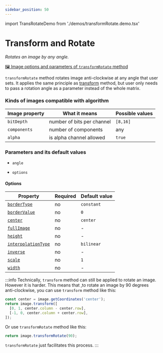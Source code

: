 ```yaml
---
sidebar_position: 50
---
```


import TransRotateDemo from './demos/transformRotate.demo.tsx'

# Transform and Rotate

_Rotates an image by any angle._

[🖼️ Image options and parameters of `transformRotate` method](https://api.image-js.org/classes/index.Image.html#transformRotate)

`transformRotate` method rotates image anti-clockwise at any angle that user sets. It applies the same principle as [transform](./transform.md 'internal link on transform demo') method, but user only needs to pass a rotation angle as a parameter instead of the whole matrix.

<TransRotateDemo />

### Kinds of images compatible with algorithm

| Image property | What it means              | Possible values |
| -------------- | -------------------------- | --------------- |
| `bitDepth`     | number of bits per channel | `[8,16]`        |
| `components`   | number of components       | any             |
| `alpha`        | is alpha channel allowed   | `true`          |

### Parameters and its default values

- `angle`

- `options`

#### Options

| Property                                                                                                       | Required | Default value |
| -------------------------------------------------------------------------------------------------------------- | -------- | ------------- |
| [`borderType`](https://api.image-js.org/interfaces/index.TransformRotateOptions.html#borderType)               | no       | `constant`    |
| [`borderValue`](https://api.image-js.org/interfaces/index.TransformRotateOptions.html#borderValue)             | no       | `0`           |
| [`center`](https://api.image-js.org/interfaces/index.TransformRotateOptions.html#center)                       | no       | `center`      |
| [`fullImage`](https://api.image-js.org/interfaces/index.TransformRotateOptions.html#fullImage)                 | no       | -             |
| [`height`](https://api.image-js.org/interfaces/index.TransformRotateOptions.html#height)                       | no       | -             |
| [`interpolationType`](https://api.image-js.org/interfaces/index.TransformRotateOptions.html#interpolationType) | no       | `bilinear`    |
| [`inverse`](https://api.image-js.org/interfaces/index.TransformRotateOptions.html#inverse)                     | no       | -             |
| [`scale`](https://api.image-js.org/interfaces/index.TransformRotateOptions.html#scale)                         | no       | `1`           |
| [`width`](https://api.image-js.org/interfaces/index.TransformRotateOptions.html#width)                         | no       | -             |

:::info
Technically, `transform` method can still be applied to rotate an image. However it is harder.
This means that ,to rotate an image by 90 degrees anti-clockwise, you can use `transform` method like this:

```js
const center = image.getCoordinates('center');
return image.transform([
  [0, 1, center.column - center.row],
  [-1, 0, center.column + center.row],
]);
```

Or use `transformRotate` method like this:

```js
return image.transformRotate(90);
```

`transformRotate` just facilitates this process.
:::
